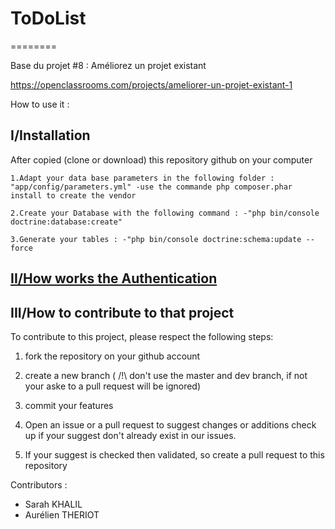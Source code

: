 <h1>ToDoList</h1>
========

Base du projet #8 : Améliorez un projet existant

https://openclassrooms.com/projects/ameliorer-un-projet-existant-1

How to use it :

<h2>I/Installation</h2>

After copied (clone or download) this repository github on your computer

    1.Adapt your data base parameters in the following folder : "app/config/parameters.yml" -use the commande php composer.phar install to create the vendor

    2.Create your Database with the following command : -"php bin/console doctrine:database:create"

    3.Generate your tables : -"php bin/console doctrine:schema:update --force

<h2><a href="/Documentation/Authentication.md">II/How works the Authentication</a></h2>


<H2>III/How to contribute to that project</H2>

To contribute to this project, please respect the following steps:

1) fork the repository on your github account

2) create a new branch ( /!\ don't use the master and dev branch, if not your aske to a pull request will be ignored)

3) commit your features

4) Open an issue or a pull request to suggest changes or additions check up if your suggest don't already exist in our issues.

5) If your suggest is checked then validated, so create a pull request to this repository 


Contributors :
 - Sarah KHALIL
 - Aurélien THERIOT
